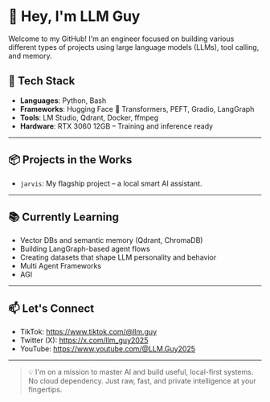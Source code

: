 # 👋 Hey, I'm LLM Guy

Welcome to my GitHub! I'm an engineer focused on building various different types of projects using large language models (LLMs), tool calling, and memory.


## 🧠 Tech Stack
- **Languages**: Python, Bash
- **Frameworks**: Hugging Face 🤗 Transformers, PEFT, Gradio, LangGraph
- **Tools**: LM Studio, Qdrant, Docker, ffmpeg
- **Hardware**: RTX 3060 12GB – Training and inference ready

---

## 📦 Projects in the Works
- `jarvis`: My flagship project – a local smart AI assistant.

---

## 📚 Currently Learning
- Vector DBs and semantic memory (Qdrant, ChromaDB)
- Building LangGraph-based agent flows
- Creating datasets that shape LLM personality and behavior
- Multi Agent Frameworks
- AGI

---

## 📫 Let's Connect
- TikTok: https://www.tiktok.com/@llm.guy
- Twitter (X): https://x.com/llm_guy2025
- YouTube: https://www.youtube.com/@LLM.Guy2025

---

> 💡 I'm on a mission to master AI and build useful, local-first systems. No cloud dependency. Just raw, fast, and private intelligence at your fingertips.


